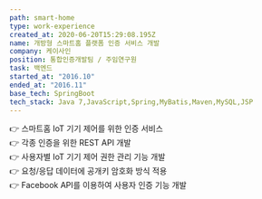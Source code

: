 ```yaml
---
path: smart-home
type: work-experience
created_at: 2020-06-20T15:29:08.195Z
name: 개방형 스마트홈 플랫폼 인증 서비스 개발
company: 케이사인
position: 통합인증개발팀 / 주임연구원
task: 백엔드
started_at: "2016.10"
ended_at: "2016.11"
base_tech: SpringBoot
tech_stack: Java 7,JavaScript,Spring,MyBatis,Maven,MySQL,JSP
---
```

👉 스마트홈 IoT 기기 제어를 위한 인증 서비스<br/>
👉 각종 인증을 위한 REST API 개발<br/>
👉 사용자별 IoT 기기 제어 권한 관리 기능 개발<br/>
👉 요청/응답 데이터에 공개키 암호화 방식 적용<br/>
👉 Facebook API를 이용하여 사용자 인증 기능 개발